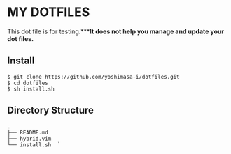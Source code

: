 # MY DOTFILES

This dot file is for testing.*****It does not help you manage and update your dot files.**

## Install

    $ git clone https://github.com/yoshimasa-i/dotfiles.git  
    $ cd dotfiles  
    $ sh install.sh  

## Directory Structure

    .  
    ├── README.md  
    ├── hybrid.vim  
    └── install.sh  `

